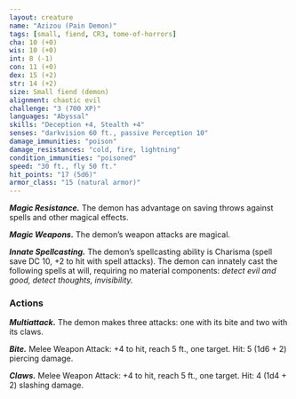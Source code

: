 ```yaml
---
layout: creature
name: "Azizou (Pain Demon)"
tags: [small, fiend, CR3, tome-of-horrors]
cha: 10 (+0)
wis: 10 (+0)
int: 8 (-1)
con: 11 (+0)
dex: 15 (+2)
str: 14 (+2)
size: Small fiend (demon)
alignment: chaotic evil
challenge: "3 (700 XP)"
languages: "Abyssal"
skills: "Deception +4, Stealth +4"
senses: "darkvision 60 ft., passive Perception 10"
damage_immunities: "poison"
damage_resistances: "cold, fire, lightning"
condition_immunities: "poisoned"
speed: "30 ft., fly 50 ft."
hit_points: "17 (5d6)"
armor_class: "15 (natural armor)"
---
```


***Magic Resistance.*** The demon has advantage on saving throws against
spells and other magical effects.

***Magic Weapons.*** The demon’s weapon attacks are magical.

***Innate Spellcasting.*** The demon’s spellcasting ability is Charisma
(spell save DC 10, +2 to hit with spell attacks). The demon can innately
cast the following spells at will, requiring no material components: <i>detect
evil and good, detect thoughts, invisibility.</i>

### Actions

***Multiattack.*** The demon makes three attacks: one with its bite and two
with its claws.

***Bite.*** Melee Weapon Attack: +4 to hit, reach 5 ft., one target. Hit: 5 (1d6 + 2) piercing damage.

***Claws.*** Melee Weapon Attack: +4 to hit, reach 5 ft., one target. Hit: 4
(1d4 + 2) slashing damage.
